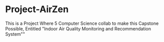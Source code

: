 # Project-AirZen
This is a Project Where 5 Computer Science collab to make this Capstone Possible, Entitled "Indoor Air Quality Monitoring and Recommendation System""
